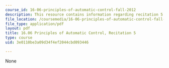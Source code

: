 ```yaml
---
course_id: 16-06-principles-of-automatic-control-fall-2012
description: This resource contains information regarding recitation 5.
file_location: /coursemedia/16-06-principles-of-automatic-control-fall-2012/3e0110be3a09d34f4ef2044cbd093446_MIT16_06F12_Recitation_5.pdf
file_type: application/pdf
layout: pdf
title: 16.06 Principles of Automatic Control, Recitation 5
type: course
uid: 3e0110be3a09d34f4ef2044cbd093446

---
```

None